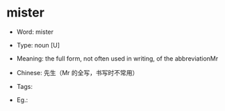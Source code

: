 # mister

- Word: mister

- Type: noun [U]
- Meaning: the full form, not often used in writing, of the abbreviationMr
- Chinese: 先生（Mr 的全写，书写时不常用）
- Tags: 
- Eg.: 

